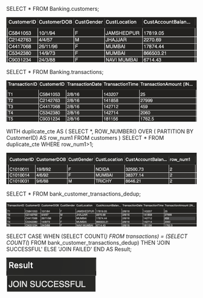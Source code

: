 SELECT *
FROM Banking.customers;

![Customers](../images/customers.png)

SELECT *
FROM Banking.transactions;

![Transactions](../images/txns.png)

WITH duplicate_cte AS
(
SELECT *,
ROW_NUMBER() OVER (
PARTITION BY CustomerID) AS row_num1
FROM customers
)
SELECT *
FROM duplicate_cte
WHERE row_num1>1;

![Duplicate Check](../images/dup_check.png)    
    
SELECT *
FROM bank_customer_transactions_dedup;

![Joined Table](../images/joined.png)

SELECT CASE
            WHEN (SELECT COUNT(*) FROM transactions) =
                 (SELECT COUNT(*) FROM bank_customer_transactions_dedup)
           THEN 'JOIN SUCCESSFUL'
           ELSE 'JOIN FAILED'
       END AS Result;

![Result](../images/result.png)